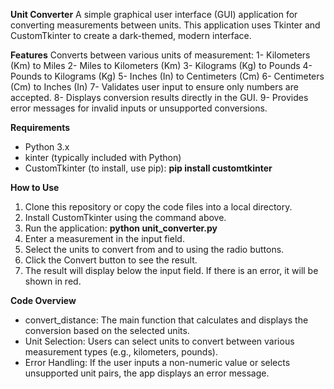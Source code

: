 **Unit Converter**
A simple graphical user interface (GUI) application for converting measurements between units. This application uses Tkinter and CustomTkinter to create a dark-themed, modern interface.

**Features**
Converts between various units of measurement:
1- Kilometers (Km) to Miles
2- Miles to Kilometers (Km)
3- Kilograms (Kg) to Pounds
4- Pounds to Kilograms (Kg)
5- Inches (In) to Centimeters (Cm)
6- Centimeters (Cm) to Inches (In)
7- Validates user input to ensure only numbers are accepted.
8- Displays conversion results directly in the GUI.
9- Provides error messages for invalid inputs or unsupported conversions.

**Requirements**
* Python 3.x
* kinter (typically included with Python)
* CustomTkinter (to install, use pip):
  **pip install customtkinter**

**How to Use**
1. Clone this repository or copy the code files into a local directory.
2. Install CustomTkinter using the command above.
3. Run the application:
     **python unit_converter.py**
4. Enter a measurement in the input field.
5. Select the units to convert from and to using the radio buttons.
6. Click the Convert button to see the result.
7. The result will display below the input field. If there is an error, it will be shown in red.

**Code Overview**
* convert_distance: The main function that calculates and displays the conversion based on the selected units.
* Unit Selection: Users can select units to convert between various measurement types (e.g., kilometers, pounds).
* Error Handling: If the user inputs a non-numeric value or selects unsupported unit pairs, the app displays an error message.

  

